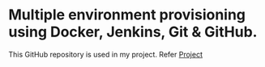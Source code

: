 # Multiple environment provisioning using Docker, Jenkins, Git & GitHub.

This GitHub repository is used in my project. Refer [Project](https://www.linkedin.com/posts/darsh-asawa-846a8b178_devops-docker-git-activity-6687270250171420672-fWmD)
